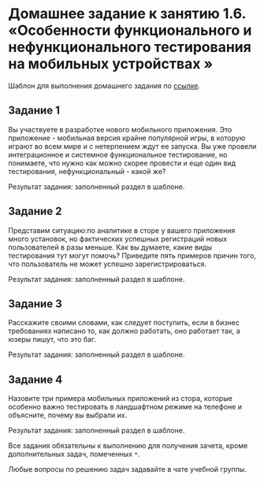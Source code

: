 

# Домашнее задание к занятию 1.6. «Особенности функционального и нефункционального тестирования на мобильных устройствах »

Шаблон для выполнения домашнего задания по [ссылке](https://docs.google.com/document/d/1UNTO_GtAS7kLxM8hbalMXmF1Sua-0_TgOOfJCCydZc0/edit?usp=sharing).

## Задание 1

Вы участвуете в разработке нового мобильного приложения. Это приложение - мобильная версия крайне популярной игры, в которую играют во всем мире и с нетерпением ждут ее запуска. Вы уже провели интеграционное и системное функциональное тестирование, но понимаете, что нужно как можно скорее провести и еще один вид тестирования, нефункциональный - какой же?

Результат задания: заполненный раздел в шаблоне.

## Задание 2 

Представим ситуацию:по аналитике в сторе у вашего приложения много установок, но фактических успешных регистраций новых пользователей в разы меньше.
Как вы думаете, какие виды тестирования тут могут помочь? Приведите пять примеров причин того, что пользователь не может успешно зарегистрироваться.

Результат задания: заполненный раздел в шаблоне.

## Задание 3

Расскажите своими словами, как следует поступить, если в бизнес требованиях написано то, как должно работать, оно работает так, а юзеры пишут, что это баг.

Результат задания: заполненный раздел в шаблоне.

## Задание 4

Назовите три примера мобильных приложений из стора, которые особенно важно тестировать в ландшафтном режиме на телефоне и объясните, почему вы выбрали их.

Результат задания: заполненный раздел в шаблоне.

Все задания обязательны к выполнению для получения зачета, кроме дополнительных задач, помеченных `*`. 

Любые вопросы по решению задач задавайте в чате учебной группы.

